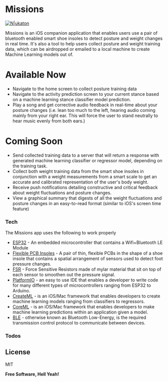 # Missions
[![N|ukaton](https://media.licdn.com/dms/image/C560BAQESGFkJ-AljCg/company-logo_200_200/0?e=1584576000&v=beta&t=bhU_ZiDPbMbRL_WuzcMuNvGd3cwVGXOonh1hyz5ZpK0)](https://ukaton.com)

Missions is an iOS companion application that enables users use a pair of bluetooth enabled smart shoe insoles to detect posture and weight changes in real time. It's also a tool to help users collect posture and weight training data, which can be airdropped or emailed to a local machine to create Machine Learning models out of. 

# Available Now

  - Navigate to the home screen to collect posture training data
  - Navigate to the activity prediction screen to your current stance based on a machine learning stance classifier model prediction.
  - Play a song and get corrective audio feedback in real-time about your posture changes (i.e. lean too much to the left, hearing audio coming mainly from your right ear. This will force the user to stand neutrally to hear music evenly from both ears.)

# Coming Soon

  - Send collected training data to a server that will return a response with generated machine learning classifier or regressor model, depending on the training task.
  - Collect both weight training data from the smart shoe insoles in conjunction with a weight measurements from a smart scale to get an accurate and calibrated representation of the user's body weight.
  - Receive push notifications detailing constructive and critical feedback about weight fluctuations and posture changes.
  - View a graphical summary that digests of all the weight fluctuations and posture changes in an easy-to-read format (similar to iOS's screen time feature)


### Tech

The Missions app uses the following to work properly

* [ESP32] - An embedded microcontroller that contains a Wifi+Bluetooth LE Module
* [Flexible PCB Insoles] - A pair of thin, flexible PCBs in the shape of a shoe insole that contains a spatial arrangement of sensors used to detect foot pressure changes.
* [FSR] - Force Sensitive Resistors made of mylar material that sit on top of each sensor to smoothen out the pressure signal.
* [PlatformIO] - an easy to use IDE that enables a developer to write code for many different types of microcontrollers ranging from ESP32 to Arduino.
* [CreateML] - is an iOS/Mac framework that enables developers to create machine learning models ranging from classifiers to regressors.
* [CoreML] - is an iOS/Mac framework that enables developers to make machine learning predictions within an application given a model.
* [BLE] - otherwise known as Bluetooth Low-Energy, is the required transmission control protocol to communicate between devices.

### Todos

License
----

MIT


**Free Software, Hell Yeah!**

[//]: # (These are reference links used in the body of this note and get stripped out when the markdown processor does its job. There is no need to format nicely because it shouldn't be seen. Thanks SO - http://stackoverflow.com/questions/4823468/store-comments-in-markdown-syntax)


   [Flexible PCB Insoles]: <http://www.stevenlabel.com/products/membrane-switches>
   [ESP32]: <https://www.espressif.com/en/products/hardware/esp32/overview>
   [FSR]: <https://www.sensitronics.com/products-xactfsr-family.php>
   [PlatformIO]: <https://docs.platformio.org/en/latest/platforms/espressif32.html>
   [CreateML]: <https://developer.apple.com/documentation/createml>
   [CoreML]: <https://developer.apple.com/documentation/coreml>
   [BLE]: <https://docs.espressif.com/projects/esp-idf/en/latest/api-reference/bluetooth/>
   
